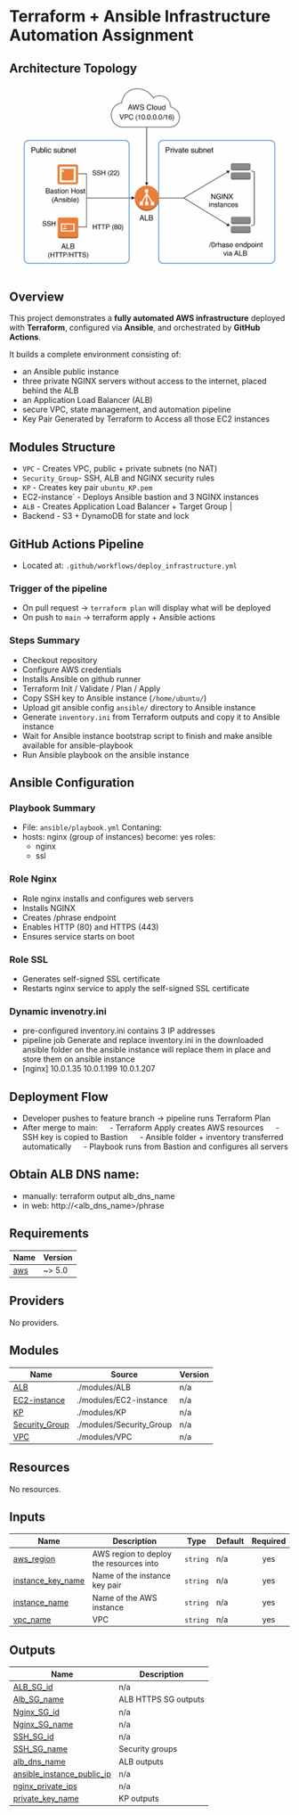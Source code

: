 # Terraform + Ansible Infrastructure Automation Assignment

## Architecture Topology
![Inftrastructure Topology](Topology.png)

## Overview
This project demonstrates a **fully automated AWS infrastructure** deployed with **Terraform**, configured via **Ansible**, and orchestrated by **GitHub Actions**.

It builds a complete environment consisting of:
- an Ansible public instance
- three private NGINX servers without access to the internet, placed behind the ALB
- an Application Load Balancer (ALB)  
- secure VPC, state management, and automation pipeline
- Key Pair Generated by Terraform to Access all those EC2 instances

## Modules Structure
- `VPC` - Creates VPC, public + private subnets (no NAT) 
- `Security_Group`- SSH, ALB and NGINX security rules 
- `KP` - Creates key pair `ubuntu_KP.pem`
- EC2-instance` - Deploys Ansible bastion and 3 NGINX instances
- `ALB` - Creates Application Load Balancer + Target Group |
- Backend - S3 + DynamoDB for state and lock 

## GitHub Actions Pipeline
- Located at: `.github/workflows/deploy_infrastructure.yml`

### Trigger of the pipeline
- On pull request → `terraform plan` will display what will be deployed
- On push to `main` → terraform apply + Ansible actions

### Steps Summary
- Checkout repository 
- Configure AWS credentials 
- Installs Ansible on github runner
- Terraform Init / Validate / Plan / Apply
- Copy SSH key to  Ansible instance (`/home/ubuntu/`) 
- Upload git ansible config `ansible/` directory to Ansible instance 
- Generate `inventory.ini` from Terraform outputs and copy it to Ansible instance
- Wait for Ansible instance bootstrap script to finish and make ansible available for ansible-playbook
- Run Ansible playbook on the ansible instance

## Ansible Configuration
### Playbook Summary
- File: `ansible/playbook.yml`
Contaning:
- hosts: nginx (group of instances)
  become: yes
  roles:
    - nginx
    - ssl

### Role Nginx 
- Role nginx installs and configures web servers
- Installs NGINX
- Creates /phrase endpoint
- Enables HTTP (80) and HTTPS (443)
- Ensures service starts on boot

### Role SSL
- Generates self-signed SSL certificate
- Restarts nginx service to apply the self-signed SSL certificate

### Dynamic invenotry.ini
- pre-configured inventory.ini contains 3 IP addresses
- pipeline job Generate and replace inventory.ini in the downloaded ansible folder on the ansible instance will replace them in place and store them on ansible instance
- [nginx]
    10.0.1.35
    10.0.1.199
    10.0.1.207

## Deployment Flow
- Developer pushes to feature branch → pipeline runs Terraform Plan
- After merge to main:
  - Terraform Apply creates AWS resources
  - SSH key is copied to Bastion
  - Ansible folder + inventory transferred automatically
  - Playbook runs from Bastion and configures all servers

## Obtain ALB DNS name:
- manually: terraform output alb_dns_name
- in web: http://<alb_dns_name>/phrase

## Requirements

| Name | Version |
|------|---------|
| <a name="requirement_aws"></a> [aws](#requirement\_aws) | ~> 5.0 |

## Providers

No providers.

## Modules

| Name | Source | Version |
|------|--------|---------|
| <a name="module_ALB"></a> [ALB](#module\_ALB) | ./modules/ALB | n/a |
| <a name="module_EC2-instance"></a> [EC2-instance](#module\_EC2-instance) | ./modules/EC2-instance | n/a |
| <a name="module_KP"></a> [KP](#module\_KP) | ./modules/KP | n/a |
| <a name="module_Security_Group"></a> [Security\_Group](#module\_Security\_Group) | ./modules/Security_Group | n/a |
| <a name="module_VPC"></a> [VPC](#module\_VPC) | ./modules/VPC | n/a |

## Resources

No resources.

## Inputs

| Name | Description | Type | Default | Required |
|------|-------------|------|---------|:--------:|
| <a name="input_aws_region"></a> [aws\_region](#input\_aws\_region) | AWS region to deploy the resources into | `string` | n/a | yes |
| <a name="input_instance_key_name"></a> [instance\_key\_name](#input\_instance\_key\_name) | Name of the instance key pair | `string` | n/a | yes |
| <a name="input_instance_name"></a> [instance\_name](#input\_instance\_name) | Name of the AWS instance | `string` | n/a | yes |
| <a name="input_vpc_name"></a> [vpc\_name](#input\_vpc\_name) | VPC | `string` | n/a | yes |

## Outputs

| Name | Description |
|------|-------------|
| <a name="output_ALB_SG_id"></a> [ALB\_SG\_id](#output\_ALB\_SG\_id) | n/a |
| <a name="output_Alb_SG_name"></a> [Alb\_SG\_name](#output\_Alb\_SG\_name) | ALB HTTPS SG outputs |
| <a name="output_Nginx_SG_id"></a> [Nginx\_SG\_id](#output\_Nginx\_SG\_id) | n/a |
| <a name="output_Nginx_SG_name"></a> [Nginx\_SG\_name](#output\_Nginx\_SG\_name) | n/a |
| <a name="output_SSH_SG_id"></a> [SSH\_SG\_id](#output\_SSH\_SG\_id) | n/a |
| <a name="output_SSH_SG_name"></a> [SSH\_SG\_name](#output\_SSH\_SG\_name) | Security groups |
| <a name="output_alb_dns_name"></a> [alb\_dns\_name](#output\_alb\_dns\_name) | ALB outputs |
| <a name="output_ansible_instance_public_ip"></a> [ansible\_instance\_public\_ip](#output\_ansible\_instance\_public\_ip) | n/a |
| <a name="output_nginx_private_ips"></a> [nginx\_private\_ips](#output\_nginx\_private\_ips) | n/a |
| <a name="output_private_key_name"></a> [private\_key\_name](#output\_private\_key\_name) | KP outputs |
